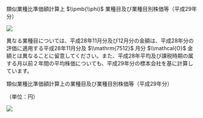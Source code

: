 類似業種比準価額計算上 $\\pmb{\\phi}$ 業種目及び業種目別株価等（平成29年分）

![](https://www.nta.go.jp/tmp/db0ba8eb-19d7-4e10-aa82-c74aca159481/images/fbb5d1cb5b91211a1aaed2423f37511bc482fc6ea347d87fd39251b2ee9cd31e.jpg)

異なる業種目については、平成28年11月分及び12月分の金額は、平成28年分の評価に適用する平成28年11月分及 $\\mathrm{7512}$ 月分 $\\mathcal{O}$ 金額とは異なることに留意してください。また、平成28年平均及び課税時期の属する月以前２年間の平均株価についても、平成29年分の標本会社を基に計算しています。

類似業種比準価額計算上の業種目及び業種目別株価等（平成29年分）

（単位：円）

![](https://www.nta.go.jp/tmp/db0ba8eb-19d7-4e10-aa82-c74aca159481/images/d7ca64042c8ea8af0460643bc7955b5003ce709ae477da8d5fabdfe516d86e83.jpg)